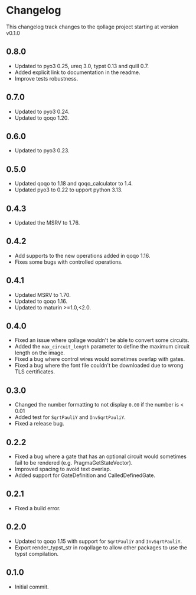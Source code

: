 # Changelog

This changelog track changes to the qollage project starting at version v0.1.0

## 0.8.0

* Updated to pyo3 0.25, ureq 3.0, typst 0.13 and quill 0.7.
* Added explicit link to documentation in the readme.
* Improve tests robustness.

## 0.7.0

* Updated to pyo3 0.24.
* Updated to qoqo 1.20.

## 0.6.0

* Updated to pyo3 0.23.

## 0.5.0

* Updated qoqo to 1.18 and qoqo_calculator to 1.4.
* Updated pyo3 to 0.22 to upport python 3.13.

## 0.4.3

* Updated the MSRV to 1.76.

## 0.4.2

* Add supports to the new operations added in qoqo 1.16.
* Fixes some bugs with controlled operations.

## 0.4.1

* Updated MSRV to 1.70.
* Updated to qoqo 1.16.
* Updated to maturin >=1.0,<2.0.

## 0.4.0

* Fixed an issue where qollage wouldn't be able to convert some circuits.
* Added the `max_circuit_length` parameter to define the maximum circuit length on the image.
* Fixed a bug where control wires would sometimes overlap with gates.
* Fixed a bug where the font file couldn't be downloaded due to wrong TLS certificates.

## 0.3.0

* Changed the number formatting to not display `0.00` if the number is < 0.01
* Added test for `SqrtPauliY` and `InvSqrtPauliY`.
* Fixed a release bug.

## 0.2.2

* Fixed a bug where a gate that has an optional circuit would sometimes fail to be rendered (e.g. PragmaGetStateVector).
* Improved spacing to avoid text overlap.
* Added support for GateDefinition and CalledDefinedGate.

## 0.2.1

* Fixed a build error.

## 0.2.0

* Updated to qoqo 1.15 with support for `SqrtPauliY` and `InvSqrtPauliY`.
* Export render_typst_str in roqollage to allow other packages to use the typst compilation.

## 0.1.0

* Initial commit.
